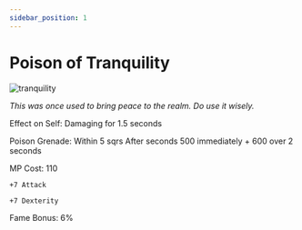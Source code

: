 ```yaml
---
sidebar_position: 1
---
```


# Poison of Tranquility

![tranquility](https://vwiki.valorserver.com/api/item/picture/poison%20of%20tranquility)

<i>This was once used to bring peace to the realm. Do use it wisely.</i>

Effect on Self: Damaging for 1.5 seconds

Poison Grenade: Within 5 sqrs After  seconds 500 immediately + 600 over 2 seconds

MP Cost: 110

    +7 Attack
    
    +7 Dexterity

Fame Bonus: 6%
